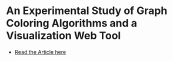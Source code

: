 # An Experimental Study of Graph Coloring Algorithms and a Visualization Web Tool

- [Read the Article here](https://github.com/rafaelcalpena/graph-coloring/blob/main/An-Experimental-Study-of-Graph-Coloring-Algorithms-and-a-Visualization-Web-Tool.pdf)
